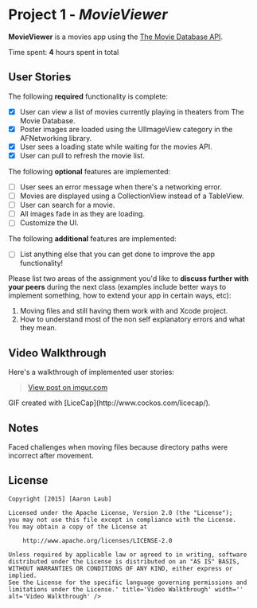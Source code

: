 # Project 1 - *MovieViewer*

**MovieViewer** is a movies app using the [The Movie Database API](http://docs.themoviedb.apiary.io/#).

Time spent: **4** hours spent in total

## User Stories

The following **required** functionality is complete:

- [x] User can view a list of movies currently playing in theaters from The Movie Database.
- [x] Poster images are loaded using the UIImageView category in the AFNetworking library.
- [x] User sees a loading state while waiting for the movies API.
- [x] User can pull to refresh the movie list.

The following **optional** features are implemented:

- [ ] User sees an error message when there's a networking error.
- [ ] Movies are displayed using a CollectionView instead of a TableView.
- [ ] User can search for a movie.
- [ ] All images fade in as they are loading.
- [ ] Customize the UI.

The following **additional** features are implemented:

- [ ] List anything else that you can get done to improve the app functionality!

Please list two areas of the assignment you'd like to **discuss further with your peers** during the next class (examples include better ways to implement something, how to extend your app in certain ways, etc):

1. Moving files and still having them work with and Xcode project.
2. How to understand most of the non self explanatory errors and what they mean. 

## Video Walkthrough 

Here's a walkthrough of implemented user stories:

<blockquote class="imgur-embed-pub" lang="en" data-id="LPmBbrM"><a href="//imgur.com/LPmBbrM">View post on imgur.com</a></blockquote><script async src="//i.imgur.com/min/embed.js" charset="utf-8"></script>GIF created with [LiceCap](http://www.cockos.com/licecap/).

## Notes

Faced challenges when moving files because directory paths were incorrect after movement.

## License

    Copyright [2015] [Aaron Laub]

    Licensed under the Apache License, Version 2.0 (the "License");
    you may not use this file except in compliance with the License.
    You may obtain a copy of the License at

        http://www.apache.org/licenses/LICENSE-2.0

    Unless required by applicable law or agreed to in writing, software
    distributed under the License is distributed on an "AS IS" BASIS,
    WITHOUT WARRANTIES OR CONDITIONS OF ANY KIND, either express or implied.
    See the License for the specific language governing permissions and
    limitations under the License.' title='Video Walkthrough' width='' alt='Video Walkthrough' />
